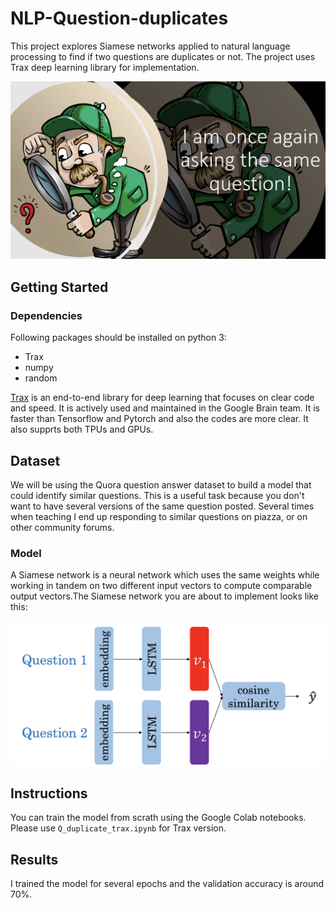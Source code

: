 # NLP-Question-duplicates

This project explores Siamese networks applied to natural language processing to find if two questions are duplicates or not. The project uses Trax deep learning library for implementation.


![Alt Text](https://github.com/saeedkhaki92/NLP-Question-duplicates/blob/main/meme.png)


## Getting Started

### Dependencies

Following packages should be installed on python 3:

- Trax
- numpy
- random

<a href="https://github.com/google/trax" target="_blank">Trax</a> is an end-to-end library for deep learning that focuses on clear code and speed. It is actively used and maintained in the Google Brain team. It is faster than Tensorflow and Pytorch and also the codes are more clear. It also supprts both TPUs and GPUs.




## Dataset

We will be using the Quora question answer dataset to build a model that could identify similar questions. This is a useful task because you don't want to have several versions of the same question posted. Several times when teaching I end up responding to similar questions on piazza, or on other community forums. 


### Model

A Siamese network is a neural network which uses the same weights while working in tandem on two different input vectors to compute comparable output vectors.The Siamese network you are about to implement looks like this:


![Alt Text](https://github.com/saeedkhaki92/NLP-Question-duplicates/blob/main/siamese.png)



## Instructions

You can train the model from scrath using the Google Colab notebooks. Please use `Q_duplicate_trax.ipynb` for Trax version.

## Results

I trained the model for several epochs and the validation accuracy is around 70%.
